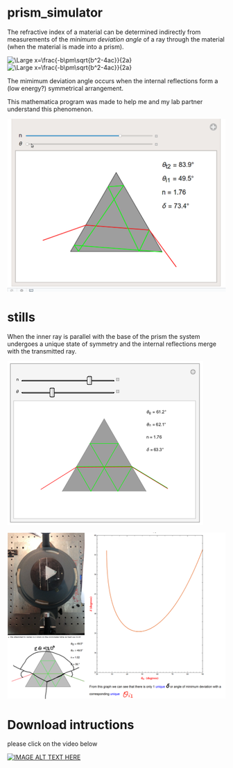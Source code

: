 # prism_simulator

The refractive index of a material can be determined indirectly from measurements of the *minimum deviation angle* of a ray through the material (when the material is made into a prism).  


<img src="https://latex.codecogs.com/svg.latex?\Large&space;n=\frac{\sin{(\frac{\delta_{m}+\alpha}{2})}}{\sin{(\frac{\alpha}{2})}}" title="\Large x=\frac{-b\pm\sqrt{b^2-4ac}}{2a}" />

<img src="https://latex.codecogs.com/svg.latex?\Large&space;\delta(\theta_{i1})=\theta_{i1}+\arcsin((x)(y)-(w)(z))-\alpha" title="\Large x=\frac{-b\pm\sqrt{b^2-4ac}}{2a}" />



The mimimum deviation angle occurs when the internal reflections form a (low energy?) symmetrical arrangement.



This mathematica program was made to help me and my lab partner understand this phenomenon.


![Alt Text](https://github.com/ccosnett/prism_simulator/blob/master/prism2.gif)



[comment]: <> (https://stackoverflow.com/questions/11804820/embed-a-youtube-video)

# stills 


When the inner ray is parallel with the base of the prism the system undergoes a unique state of
symmetry and the internal reflections merge with the transmitted ray.

![Alt Text](https://github.com/ccosnett/prism_simulator/blob/master/misc/9.png)

![Alt Text](https://github.com/ccosnett/prism_simulator/blob/master/out.png)



# Download intructions

please click on the video below

[![IMAGE ALT TEXT HERE](https://img.youtube.com/vi/7HsFvaUFguA/0.jpg)](https://www.youtube.com/watch?v=7HsFvaUFguA)


